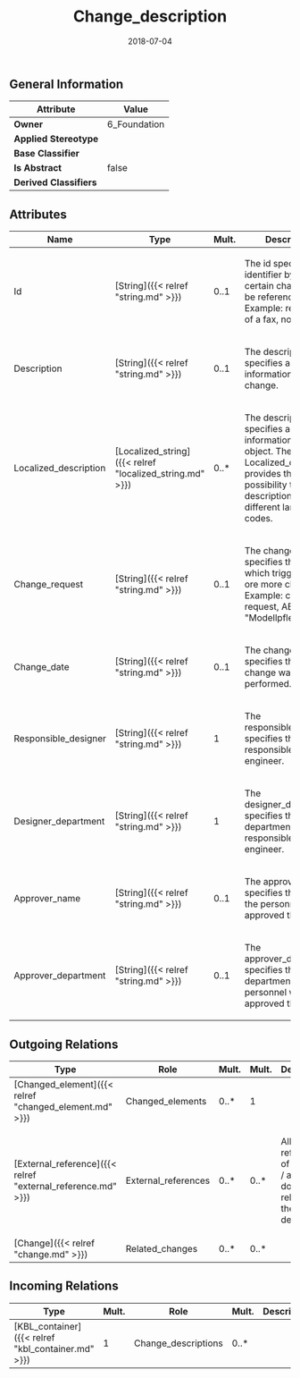 ﻿---
title: Change_description
toc: false
type: specs
date: "2018-07-04"
draft: false
specification: KBL
version: 2.5
documentType: "Recommendation"
elementType: Class
classes:
  - Change_description
menu_name: kbl-2.5
---

## General Information

| Attribute               | Value |
|-------------------------|-------|
| **Owner**               | 6_Foundation |
| **Applied Stereotype**  |   |
| **Base Classifier**     |   |
| **Is Abstract**         | false |
| **Derived Classifiers** |   |

## Attributes
|  Name  |  Type  |  Mult.  |  Description  |  Owning Classifier  |
|--------|--------|---------|---------------|--------------|
|Id | [String]({{< relref "string.md" >}}) | 0..1 | <p>The id specifies the identifier by which a certain change can be referenced. Example:  reference of a fax, note, etc.</p> | [Change_description]({{< relref "change_description.md" >}}) |
|Description | [String]({{< relref "string.md" >}}) | 0..1 | <p>The description specifies additional information about the change.</p> | [Change_description]({{< relref "change_description.md" >}}) |
|Localized_description | [Localized_string]({{< relref "localized_string.md" >}}) | 0..* | <p> The description specifies additional information about the object. The Localized_description provides the possibility to define descriptions for different language codes.       </p> | [Change_description]({{< relref "change_description.md" >}}) |
|Change_request | [String]({{< relref "string.md" >}}) | 0..1 | <p>The change_request specifies the activity which triggers one ore more changes. Example:  change request, AEKO, VV; "Modellpflegepunkt"</p> | [Change_description]({{< relref "change_description.md" >}}) |
|Change_date | [String]({{< relref "string.md" >}}) | 0..1 | <p>The change_date specifies the date the change was performed.</p> | [Change_description]({{< relref "change_description.md" >}}) |
|Responsible_designer | [String]({{< relref "string.md" >}}) | 1 | <p>The responsible_designer specifies the responsible design engineer.</p> | [Change_description]({{< relref "change_description.md" >}}) |
|Designer_department | [String]({{< relref "string.md" >}}) | 1 | <p>The designer_department specifies the department of the responsible design engineer.</p> | [Change_description]({{< relref "change_description.md" >}}) |
|Approver_name | [String]({{< relref "string.md" >}}) | 0..1 | <p>The approver_name specifies the name of the personnel who approved the Part.</p> | [Change_description]({{< relref "change_description.md" >}}) |
|Approver_department | [String]({{< relref "string.md" >}}) | 0..1 | <p>The approver_department specifies the department of the personnel who approved the Part.</p> | [Change_description]({{< relref "change_description.md" >}}) |

## Outgoing Relations
|    Type  |   Role   |   Mult.   |   Mult.   |   Description   |
|----------|----------|-----------|-----------|-----------------|
| [Changed_element]({{< relref "changed_element.md" >}}) | Changed_elements | 0..* | 1 |  |
| [External_reference]({{< relref "external_reference.md" >}}) | External_references | 0..* | 0..* | <p> Allows the referencing of external / additional documents related to the change description.      </p> |
| [Change]({{< relref "change.md" >}}) | Related_changes | 0..* | 0..* |  |
##  Incoming Relations
|    Type  |   Mult.  |   Role    |   Mult.   |   Description  |
|----------|----------|-----------|-----------|----------------|
| [KBL_container]({{< relref "kbl_container.md" >}}) | 1 | Change_descriptions | 0..* |  |
